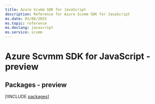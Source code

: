 ```yaml
---
title: Azure Scvmm SDK for JavaScript
description: Reference for Azure Scvmm SDK for JavaScript
ms.date: 03/06/2025
ms.topic: reference
ms.devlang: javascript
ms.service: scvmm
---
```

# Azure Scvmm SDK for JavaScript - preview
## Packages - preview
[!INCLUDE [packages](scvmm-index.md)]